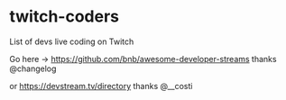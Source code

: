 # twitch-coders
List of devs live coding on Twitch

Go here -> https://github.com/bnb/awesome-developer-streams thanks @changelog

or https://devstream.tv/directory thanks @__costi
